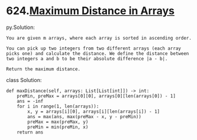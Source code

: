 # 624.[Maximum Distance in Arrays](https://leetcode.cn/problems/maximum-distance-in-arrays/description/)

py.Solution:

    You are given m arrays, where each array is sorted in ascending order.

    You can pick up two integers from two different arrays (each array picks one) and calculate the distance. We define the distance between two integers a and b to be their absolute difference |a - b|.

    Return the maximum distance.

class Solution:

    def maxDistance(self, arrays: List[List[int]]) -> int:
        preMin, preMax = arrays[0][0], arrays[0][len(arrays[0]) - 1]
        ans = -inf
        for i in range(1, len(arrays)):
            x, y = arrays[i][0], arrays[i][len(arrays[i]) - 1]
            ans = max(ans, max(preMax - x, y - preMin))
            preMax = max(preMax, y)
            preMin = min(preMin, x)
        return ans
    
